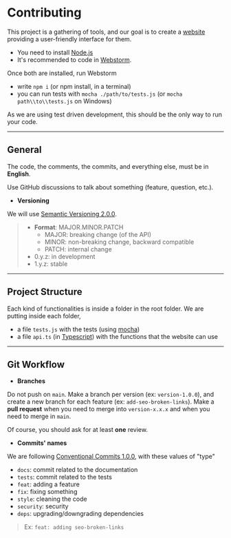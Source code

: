 # Contributing

This project is a gathering of tools, and our goal is to create a [website](https://github.com/inbrowser/inbrowser.github.io) providing a user-friendly interface for them.

* You need to install [Node.js](https://nodejs.org/en/)
* It's recommended to code in [Webstorm](https://www.jetbrains.com/webstorm/).

Once both are installed, run Webstorm

* write `npm i` (or npm install, in a terminal)
* you can run tests with `mocha ./path/to/tests.js` (or `mocha path\\to\\tests.js` on Windows)

As we are using test driven development, this should be the only way to run your code.

<hr>

## General

The code, the comments, the commits, and everything else, must be in **English**.

Use GitHub discussions to talk about something (feature, question, etc.).

* **Versioning**

We will use [Semantic Versioning 2.0.0](https://semver.org/).

> * **Format**: MAJOR.MINOR.PATCH
>     * MAJOR: breaking change (of the API)
>     * MINOR: non-breaking change, backward compatible
>     * PATCH: internal change
> * 0.y.z: in development
> * 1.y.z: stable

<hr>

## Project Structure

Each kind of functionalities is inside a folder in the root folder. We are putting inside each folder, 

* a file `tests.js` with the tests (using [mocha](https://mochajs.org/))
* a file `api.ts` (in [Typescript](https://www.typescriptlang.org/)) with the functions that the website can use

<hr>

## Git Workflow

* **Branches**

Do not push on `main`. Make a branch per version (ex: `version-1.0.0`), and create a new branch for each feature (ex: `add-seo-broken-links`). Make a **pull request** when you need to merge into `version-x.x.x` and when you need to merge in `main`.

Of course, you should ask for at least **one** review.

* **Commits' names**

We are following [Conventional Commits 1.0.0](https://www.conventionalcommits.org/en/v1.0.0/), with these values of "type"

* `docs`: commit related to the documentation
* `tests`: commit related to the tests
* `feat`: adding a feature
* `fix`: fixing something
* `style`: cleaning the code
* `security`: security
* `deps`: upgrading/downgrading dependencies

> Ex: `feat: adding seo-broken-links`<br>